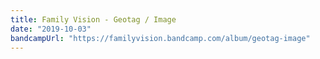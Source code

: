 ```yaml
---
title: Family Vision - Geotag / Image
date: "2019-10-03"
bandcampUrl: "https://familyvision.bandcamp.com/album/geotag-image"
---
```


